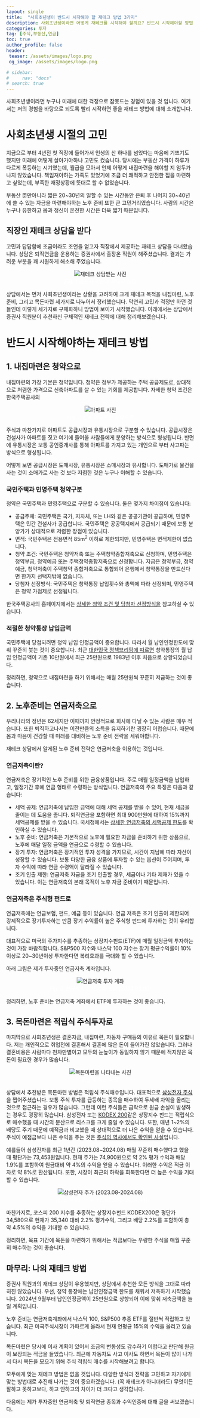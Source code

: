 ```yaml
---
layout: single
title:  "사회초년생이 반드시 시작해야 할 재테크 방법 3가지"
description: 사회초년생이라면 어떻게 재테크를 시작해야 할까요? 반드시 시작해야할 방법 3가지를 소개합니다.
categories: 투자
tag: [주식,부동산,연금]
toc: true
author_profile: false
header:
 teaser: /assets/images/logo.png
 og_image: /assets/images/logo.png

# sidebar:
#     nav: "docs"
# search: true
---
```


사회초년생이라면 누구나 미래에 대한 걱정으로 잠못드는 경험이 있을 것 입니다. 여기서는 저의 경험을 바탕으로 되도록 빨리 시작하면 좋을 재테크 방법에 대해 소개합니다.

# 사회초년생 시절의 고민
지금으로 부터 4년전 첫 직장에 들어가서 인생의 산 하나를 넘었다는 마음에 기쁘기도 했지만 미래에 어떻게 살아가야하나 고민도 컸습니다. 당시에는 부동산 가격이 하루가 다르게 폭등하는 시기였는데, 월급을 모아서 언제 어떻게 내집마련을 해야할 지 엄두가 나지 않았습니다. 책임져야하는 가족도 있었기에 조금 더 쾌적하고 안전한 집을 마련하고 싶었는데, 부족한 재정상황에 뜻대로 할 수 없었습니다. 

부동산 뿐만아니라 짧은 20~30년의 일할 수 있는 시간동안 은퇴 후 나머지 30~40년에 쓸 수 있는 자금을 마련해야하는 노후 준비 또한 큰 고민거리였습니다. 사람의 시간은 누구나 유한하고 몸과 정신이 온전한 시간은 더욱 짧기 때문입니다.

## 직장인 재테크 상담을 받다
고민과 답답함에 조금이라도 조언을 얻고자 직장에서 제공하는 재테크 상담을 다녀왔습니다. 상담은 퇴직연금을 운용하는 증권사에서 출장온 직원이 해주셨습니다. 결과는 가려운 부분을 꽤 시원하게 해소해 주었습니다.

<p align="center">   
    <img src="/images/2024-08-09-newcommer-invest-strategy/consulting.webp" alt="재테크 상담받는 사진">
    <br>
   <span style="font-style: italic; color: #FFFFFF;">Fig. 1 증권사 직원과 재테크 상담</span>
</p>

상담에서는 먼저 사회초년생이라는 상황을 고려하여 크게 재테크 목적을 내집마련, 노후준비, 그리고 목돈마련 세가지로 나누어서 정리했습니다. 막연히 고민과 걱정만 하던 것들인데 이렇게 세가지로 구체화하니 방법이 보이기 시작했습니다. 아래에서는 상담에서 증권사 직원분이 추천하신 구체적인 재테크 전략에 대해 정리해보겠습니다.

# 반드시 시작해야하는 재테크 방법
## 1. 내집마련은 청약으로

내집마련의 가장 기본은 청약입니다. 청약은 정부가 제공하는 주택 공급제도로, 상대적으로 저렴한 가격으로 신축아파트를 살 수 있는 기회를 제공합니다. 자세한 청약 조건은 한국주택공사의 

<p align="center">   
    <img src="/images/2024-08-09-newcommer-invest-strategy/부동산.webp" alt="아파트 사진">
    <br>
   <span style="font-style: italic; color: #FFFFFF;">Fig. 2 신축 아파트는 청약으로 </span>
</p>

주식과 마찬가지로 아파트도 공급시장과 유통시장으로 구분할 수 있습니다. 공급시장은 건설사가 아파트를 짓고 여기에 들어올 사람들에게 분양하는 방식으로 형성됩니다. 반면에 유통시장은 보통 공인중개사를 통해 아파트를 가지고 있는 개인으로 부터 사고파는 방식으로 형성됩니다. 

어떻게 보면 공급시장은 도매시장, 유통시장은 소매시장과 유사합니다. 도매가로 물건을 사는 것이 소매가로 사는 것 보다 저렴한 것은 누구나 이해할 수 있습니다. 

###  국민주택과 민영주택 청약구분
청약은 국민주택과 민영주택으로 구분할 수 있습니다. 둘은 몇가지 차이점이 있습니다:
- 공급주체: 국민주택은 국가, 지자체, 또는 LH와 같은 공공기관이 공급하며, 민영주택은 민간 건설사가 공급합니다. 국민주택은 공공택지에서 공급되기 때문에 보통 분양가가 상대적으로 저렴한 장점이 있습니다.
- 면적: 국민주택은 전용면적 85m<sup>2</sup> 이하로 제한되지만, 민영주택은 면적제한이 없습니다.
- 청약 조건: 국민주택은 청약저축 또는 주택청약종합저축으로 신청하며, 민영주택은 청약부금, 청약예금 또는 주택청약종합저축으로 신청합니다. 지금은 청약부금, 청약예금, 청약저축이 주택청약 종합저축으로 통합되어 은행에서 청약통장을 만드신다면 한가지 선택지밖에 없습니다.
- 당첨자 선정방식: 국민주택은 청약통장 납입횟수와 총액에 따라 선정되며, 민영주택은 청약 가점제로 선정됩니다.

한국주택공사의 홈페이지에서는 [상세한 청약 조건 및 당첨자 선정방식을](https://apply.lh.or.kr/lhapply/cm/cntnts/cntntsView.do?mi=201544&cntntsId=1192) 참고하실 수 있습니다.

### 적절한 청약통장 납입금액
국민주택에 당첨되려면 청약 납입 인정금액이 중요합니다. 따라서 월 납인인정한도에 맞춰 꾸준히 붓는 것이 중요합니다. 최근 [대한민국 정책브리핑에 따르면](https://m.korea.kr/news/reporterView.do?newsId=148931223&pWise=mMain&pWiseMain=H2#reporter) 청약통장의 월 납입 인정금액이 기존 10만원에서 최근 25만원으로 1983년 이후 처음으로 상향되었습니다. 

정리하면, 청약으로 내집마련을 하기 위해서는 매월 25만원씩 꾸준히 저금하는 것이 좋습니다.

## 2. 노후준비는 연금저축으로

우리나라의 정년은 62세지만 이때까지 안정적으로 회사에 다닐 수 있는 사람은 매우 적습니다. 또한 퇴직하고나서는 이전만큼의 소득을 유지하기란 굉장히 어렵습니다. 때문에 몸과 마음이 건강할 때 미래를 대비하는 노후 준비 전략을 세워야합니다.

재테크 상담에서 알게된 노후 준비 전략은 연금저축을 이용하는 것입니다. 

### 연금저축이란?
연금저축은 장기적인 노후 준비를 위한 금융상품입니다. 주로 매월 일정금액을 납입하고, 일정기간 후에 연금 형태로 수령하는 방식입니다. 연금저축의 주요 특징은 다음과 같습니다:
- 세액 공제: 연금저축에 납입한 금액에 대해 세액 공제를 받을 수 있어, 현재 세금을 줄이는 데 도움을 줍니다. 퇴직연금을 포함하면 최대 900만원에 대하여 15%까지 세액공제를 받을 수 있습니다. 국세청에서는 [상세한 연금저축의 세액공제 한도](https://www.nts.go.kr/nts/cm/cntnts/cntntsView.do?mi=6439&cntntsId=7875)를 확인하실 수 있습니다.
- 노후 준비: 연금저축은 기본적으로 노후에 필요한 자금을 준비하기 위한 상품으로, 노후에 매달 일정 금액을 연금으로 수령할 수 있습니다.
- 장기 투자: 연금저축은 장기적인 투자 성격을 가지므로, 시간이 지남에 따라 자산이 성장할 수 있습니다. 보통 다양한 금융 상품에 투자할 수 있는 옵션이 주어지며, 투자 수익에 따라 연금 수령액이 달라질 수 있습니다.
- 조기 인출 제한: 연금저축 자금을 조기 인출할 경우, 세금이나 기타 제재가 있을 수 있습니다. 이는 연금저축의 본래 목적이 노후 자금 준비이기 때문입니다.

### 연금저축은 주식형 펀드로
연금저축에는 연금보험, 펀드, 예금 등이 있습니다. 연금 저축은 조기 인출이 제한되어 강제적으로 장기투자하는 만큼 장기 수익률이 높은 주식형 펀드에 투자하는 것이 유리합니다. 

대표적으로 미국의 주가지수를 추종하는 상장지수펀드(ETF)에 매월 일정금액 투자하는 것이 가장 바람직합니다. S&P500 지수와 나스닥 100 지수는 장기 평균수익률이 10% 이상로 20~30년이상 투자한다면 복리효과를 극대화 할 수 있습니다. 

아래 그림은 제가 투자중인 연금저축 계좌입니다.

<p align="center">   
    <img src="/images/2024-08-09-newcommer-invest-strategy/연금저축.webp" alt="연금저축 투자 계좌">
    <br>
   <span style="font-style: italic; color: #FFFFFF;">Fig. 3 연금저축 투자 계좌 인증 (2024.08.09) </span>
</p>

정리하면, 노후 준비는 연금저축 계좌에서 ETF에 투자하는 것이 좋습니다.

## 3. 목돈마련은 적립식 주식투자로

마지막으로 사회초년생은 결혼자금, 내집마련, 자동차 구매등의 이유로 목돈이 필요합니다. 저는 개인적으로 취업전에 결혼해서 결혼에 많은 돈이 들어가진 않았습니다. 그러나 결혼비용은 사람마다 천차만별이고 모두의 눈높이가 동일하지 않기 때문에 적지않은 목돈이 필요한 경우가 많습니다. 

<p align="center">   
    <img src="/images/2024-08-09-newcommer-invest-strategy/목돈.webp" alt="목돈마련을 나타내는 사진">
    <br>
   <span style="font-style: italic; color: #FFFFFF;">Fig. 4 목돈 마련 </span>
</p>

상담에서 추천받은 목돈마련 방법은 적립식 주식매수입니다. 대표적으로 [삼성전자 주식](https://www.google.com/finance/quote/005930:KRX?hl=en)을 찝어주셨습니다. 보통 주식 투자를 급등하는 종목을 매수하여 두세배 차익을 올리는 것으로 접근하는 경우가 많습니다. 그런데 이런 주식들은 급락으로 원금 손실이 발생하는 경우도 굉장히 많습니다. 삼성전자 또는 [KODEX 200](https://m.samsungfund.com/etf/product/view.do?id=2ETF01)같은 상장지수 펀드는 적립식으로 매수했을 때 시간의 분산으로 리스크를 크게 줄일 수 있습니다. 또한, 매년 1~2%의 배당도 주기 때문에 예적금과 비교했을 때 상대적으로 더 나은 수익을 얻을 수 있습니다. 주식이 예점금보다 나은 수익을 주는 것은 [주식의 역사에서도 확인된 사실](/투자/stock-history/)입니다.

예를들어 삼성전자를 최근 1년간 (2023.08~2024.08) 매월 꾸준히 매수했다고 했을 때 평단가는 73,453원입니다. 현재 주가는 74,900원으로 약 2% 평가 수익과 배당 1.9%를 포함하여 원금대비 약 4%의 수익을 얻을 수 있습니다. 이러한 수익은 적금 이자로 약 8%로 환산됩니다. 또한, 시장이 최근의 하락을 회복한다면 더 높은 수익을 기대할 수 있습니다. 

<p align="center">   
    <img src="/images/2024-08-09-newcommer-invest-strategy/samsung-stock-price.webp" alt="삼성전자 주가 (2023.08-2024.08)">
    <br>
   <span style="font-style: italic; color: #FFFFFF;">Fig. 5 삼성전자 주가 (2023.08-2024.08)</span>
</p>

마찬가지로, 코스피 200 지수를 추종하는 상장지수펀드 KODEX200은 평단가 34,580으로 현재가 35,340 대비 2.2% 평가수익, 그리고 배당 2.2%를 포함하여 총 약 4.5%의 수익을 기대할 수 있습니다.

정리하면, 목표 기간에 목돈을 마련하기 위해서는 적금보다는 우량한 주식을 매월 꾸준히 매수하는 것이 좋습니다.

## 마무리: 나의 재테크 방법
증권사 직원과의 재테크 상담이 유용했지만, 상담에서 추천한 모든 방식을 그대로 따라히진 않았습니다. 우선, 청약 통장에는 납인인정금액 한도를 채워서 저축하기 시작했습니다. 2024년 9월부터 납인인정금액이 25만원으로 상향되어 이에 맞춰 저축금액을 늘릴 계획입니다.

노후 준비는 연금저축계좌에서 나스닥 100, S&P500 추종 ETF를 절반씩 적립하고 있습니다. 최근 미국주식시장이 가파르게 올라서 현재 연평균 15%의 수익을 올리고 있습니다.

목돈마련은 당시에 이사 계획이 있어서 조금의 변동성도 감수하기 어렵다고 판단해 원금이 보장되는 적금을 들었습니다. 최근에 자동차도 사고 이사도 하면서 목돈이 많이 나가서 다시 목돈을 모으기 위해  주식 적립식 매수를 시작해보려고 합니다.

모두에게 맞는 재테크 방법은 없을 것입니다. 다양한 방식과 전략을 고민하고 자기에게 맞는 방법대로 추진해 나가는 것이 중요하겠습니다. (꼭 재테크가 아니더라도) 무엇이든 잘하고 못하고보다, 하고 안하고의 차이가 더 크다고 생각합니다. 

다음에는 제가 투자중인 연금저축 및 퇴직연금 종목과 수익인증에 대해 글을 써보겠습니다.
